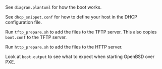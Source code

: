 [//]: # (======================================================================)
[//]: # (authors:                                                              )
[//]: # (- Tancredi-Paul Grozav <paul@grozav.info>                             )
[//]: # (======================================================================)

See `diagram.plantuml` for how the boot works.

See `dhcp_snippet.conf` for how to define your host in the DHCP configuration
file.

Run `tftp_prepare.sh` to add the files to the TFTP server. This also copies `boot.conf` to the TFTP server.

Run `http_prepare.sh` to add the files to the HTTP server.

Look at `boot.output` to see what to expect when starting OpenBSD over PXE.

[//]: # (======================================================================)

